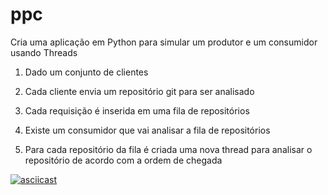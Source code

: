 # ppc
Cria uma aplicação em Python para simular um produtor e um consumidor usando Threads

1. Dado um conjunto de clientes

2. Cada cliente envia um repositório git para ser analisado

3. Cada requisição é inserida em uma fila de repositórios

4. Existe um consumidor que vai analisar a fila de repositórios

5. Para cada repositório da fila é criada uma nova thread para analisar o repositório de acordo com a ordem de chegada

[![asciicast](https://asciinema.org/a/eiY4BQwwL1lOwQLrlhctWAfYa.png)](https://asciinema.org/a/eiY4BQwwL1lOwQLrlhctWAfYa)
